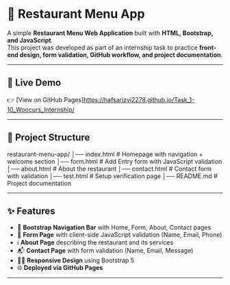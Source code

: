 # 🍴 Restaurant Menu App

A simple **Restaurant Menu Web Application** built with **HTML, Bootstrap, and JavaScript**.  
This project was developed as part of an internship task to practice **front-end design, form validation, GitHub workflow, and project documentation**.

---

## 🚀 Live Demo
👉 [View on GitHub Pages]https://hafsarizvi2278.github.io/Task_1-10_Woocurs_Internship/

---

## 📂 Project Structure
restaurant-menu-app/
│── index.html # Homepage with navigation + welcome section
│── form.html # Add Entry form with JavaScript validation
│── about.html # About the restaurant
│── contact.html # Contact form with validation
│── test.html # Setup verification page
│── README.md # Project documentation



---

## ✨ Features
- 📌 **Bootstrap Navigation Bar** with Home, Form, About, Contact pages  
- 📝 **Form Page** with client-side JavaScript validation (Name, Email, Phone)  
- ℹ️ **About Page** describing the restaurant and its services  
- 📬 **Contact Page** with form validation (Name, Email, Message)  
- 👩‍💻 **Responsive Design** using Bootstrap 5  
- 🌐 **Deployed via GitHub Pages**  

---


